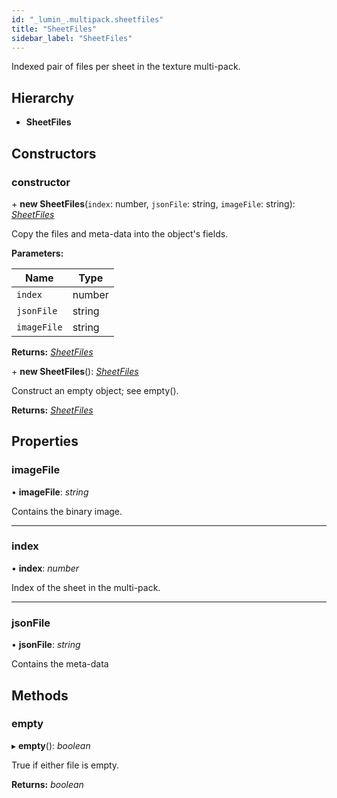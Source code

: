```yaml
---
id: "_lumin_.multipack.sheetfiles"
title: "SheetFiles"
sidebar_label: "SheetFiles"
---
```


Indexed pair of files per sheet in the texture multi-pack.

## Hierarchy

* **SheetFiles**

## Constructors

###  constructor

\+ **new SheetFiles**(`index`: number, `jsonFile`: string, `imageFile`: string): *[SheetFiles](_lumin_.multipack.sheetfiles.md)*

Copy the files and meta-data into the object's fields.

**Parameters:**

Name | Type |
------ | ------ |
`index` | number |
`jsonFile` | string |
`imageFile` | string |

**Returns:** *[SheetFiles](_lumin_.multipack.sheetfiles.md)*

\+ **new SheetFiles**(): *[SheetFiles](_lumin_.multipack.sheetfiles.md)*

Construct an empty object; see empty().

**Returns:** *[SheetFiles](_lumin_.multipack.sheetfiles.md)*

## Properties

###  imageFile

• **imageFile**: *string*

Contains the binary image.

___

###  index

• **index**: *number*

Index of the sheet in the multi-pack.

___

###  jsonFile

• **jsonFile**: *string*

Contains the meta-data

## Methods

###  empty

▸ **empty**(): *boolean*

True if either file is empty.

**Returns:** *boolean*
